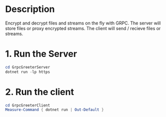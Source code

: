 # Description
Encrypt and decrypt files and streams on the fly with GRPC.
The server will store files or proxy encrypted streams.
The client will send / recieve files or streams.

# 1. Run the Server
```powershell
cd GrpcGreeterServer
dotnet run -lp https
```

# 2. Run the client
```powershell
cd GrpcGreeterClient
Measure-Command { dotnet run | Out-Default }
```
